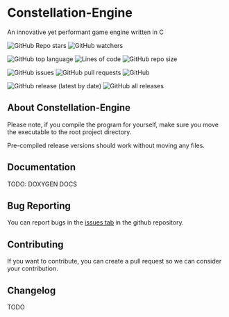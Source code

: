 # Constellation-Engine

An innovative yet performant game engine written in C

![GitHub Repo stars](https://img.shields.io/github/stars/CMDR-Piboy314/Constellation-Engine?style=social)
![GitHub watchers](https://img.shields.io/github/watchers/CMDR-Piboy314/Constellation-Engine?style=social)

![GitHub top language](https://img.shields.io/github/languages/top/CMDR-Piboy314/Constellation-Engine)
![Lines of code](https://img.shields.io/tokei/lines/github/CMDR-Piboy314/Constellation-Engine)
![GitHub repo size](https://img.shields.io/github/repo-size/CMDR-Piboy314/Constellation-Engine)

![GitHub issues](https://img.shields.io/github/issues/CMDR-Piboy314/Constellation-Engine)
![GitHub pull requests](https://img.shields.io/github/issues-pr/CMDR-Piboy314/Constellation-Engine)
![GitHub](https://img.shields.io/github/license/CMDR-Piboy314/Constellation-Engine)

![GitHub release (latest by date)](https://img.shields.io/github/v/release/CMDR-Piboy314/Constellation-Engine)
![GitHub all releases](https://img.shields.io/github/downloads/CMDR-Piboy314/Constellation-Engine/total)

## About Constellation-Engine

Please note, if you compile the program for yourself, make sure you move the executable to the root project directory.

Pre-compiled release versions should work without moving any files.

## Documentation

TODO: DOXYGEN DOCS

## Bug Reporting

You can report bugs in the [issues tab](https://github.com/CMDR-Piboy314/Constellation-Engine/issues) in the github repository.

## Contributing

If you want to contribute, you can create a pull request so we can consider your contribution.

## Changelog

TODO
